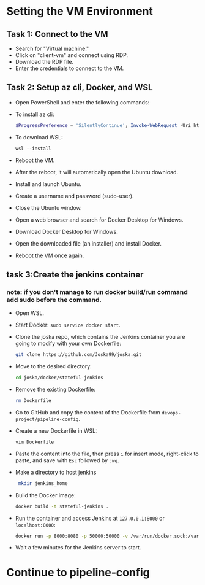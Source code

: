 
# Setting the VM Environment

## Task 1: Connect to the VM

- Search for "Virtual machine."
- Click on "client-vm" and connect using RDP.
- Download the RDP file.
- Enter the credentials to connect to the VM.

## Task 2: Setup az cli, Docker, and WSL

- Open PowerShell and enter the following commands:

 - To install az cli:
    ```powershell
    $ProgressPreference = 'SilentlyContinue'; Invoke-WebRequest -Uri https://aka.ms/installazurecliwindows -OutFile .\AzureCLI.msi; Start-Process msiexec.exe -Wait -ArgumentList '/I AzureCLI.msi /quiet'; Remove-Item .\AzureCLI.msi
    ```

 - To download WSL:
    ```powershell
    wsl --install
    ```

- Reboot the VM.

- After the reboot, it will automatically open the Ubuntu download.
- Install and launch Ubuntu.
- Create a username and password (sudo-user).
- Close the Ubuntu window.

- Open a web browser and search for Docker Desktop for Windows.
- Download Docker Desktop for Windows.
- Open the downloaded file (an installer) and install Docker.

- Reboot the VM once again.


## task 3:Create the jenkins container

  ### note: if you don't manage to run docker build/run command add sudo before the command.
   - Open WSL.
   - Start Docker: `sudo service docker start`.
   - Clone the joska repo, which contains the Jenkins container you are going to modify with your own Dockerfile:
     ```bash
     git clone https://github.com/Joska99/joska.git
     ```
   - Move to the desired directory:
     ```bash
     cd joska/docker/stateful-jenkins
     ```
   - Remove the existing Dockerfile:
     ```bash
     rm Dockerfile
     ```
   - Go to GitHub and copy the content of the Dockerfile from `devops-project/pipeline-config`.

   - Create a new Dockerfile in WSL:
     ```bash
     vim Dockerfile
     ```

   - Paste the content into the file, then press `i` for insert mode, right-click to paste, and save with `Esc` followed by `:wq`.
   
   - Make a directory to host jenkins 
     ```bash
      mkdir jenkins_home
      ```

   - Build the Docker image:
     ```bash
     docker build -t stateful-jenkins .
     ```

   - Run the container and access Jenkins at `127.0.0.1:8000` or `localhost:8000`:
     ```bash
     docker run -p 8000:8080 -p 50000:50000 -v /var/run/docker.sock:/var/run/docker.sock -d --name stf-jenkins --restart=on-failure -t stateful-jenkins
     ```

   - Wait a few minutes for the Jenkins server to start.
  # Continue to pipeline-config
  
